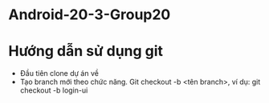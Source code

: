 # Android-20-3-Group20
# Hướng dẫn sử dụng git
- Đầu tiên clone dự án về
- Tạo branch mới theo chức năng. Git checkout -b <tên branch>, ví dụ: git checkout -b login-ui
